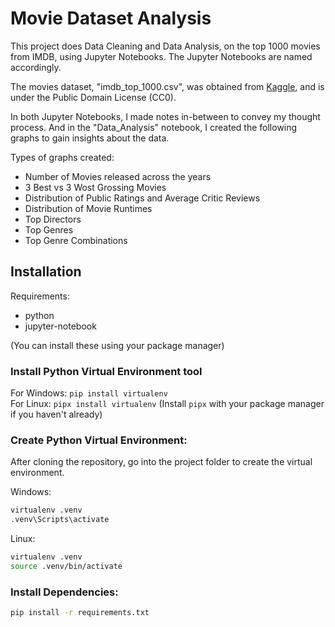 # Movie Dataset Analysis

This project does Data Cleaning and Data Analysis, on the top 1000 movies from IMDB, using Jupyter Notebooks. The Jupyter Notebooks are named accordingly.

The movies dataset, "imdb_top_1000.csv", was obtained from [Kaggle](https://www.kaggle.com/datasets/harshitshankhdhar/imdb-dataset-of-top-1000-movies-and-tv-shows), and is under the Public Domain License (CC0).

In both Jupyter Notebooks, I made notes in-between to convey my thought process. And in the "Data_Analysis" notebook, I created the following graphs to gain insights about the data.

Types of graphs created:

- Number of Movies released across the years
- 3 Best vs 3 Wost Grossing Movies
- Distribution of Public Ratings and Average Critic Reviews
- Distribution of Movie Runtimes
- Top Directors
- Top Genres
- Top Genre Combinations

## Installation

Requirements:

- python
- jupyter-notebook

(You can install these using your package manager)

### Install Python Virtual Environment tool

For Windows: `pip install virtualenv`\
For Linux: `pipx install virtualenv` (Install `pipx` with your package manager if you haven't already)

### Create Python Virtual Environment:
After cloning the repository, go into the project folder to create the virtual environment.

Windows:
```cmd
virtualenv .venv
.venv\Scripts\activate
```

Linux:
```bash
virtualenv .venv
source .venv/bin/activate
```

### Install Dependencies:
```bash
pip install -r requirements.txt
```
